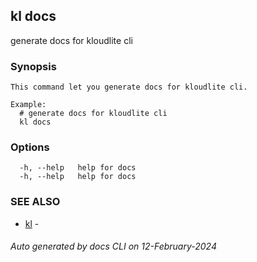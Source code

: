 ## kl docs

generate docs for kloudlite cli

### Synopsis

```
This command let you generate docs for kloudlite cli.

Example:
  # generate docs for kloudlite cli
  kl docs

```

### Options

```
  -h, --help   help for docs
  -h, --help   help for docs
```

### SEE ALSO

* [kl](kl.md)  - 

###### Auto generated by docs CLI on 12-February-2024
